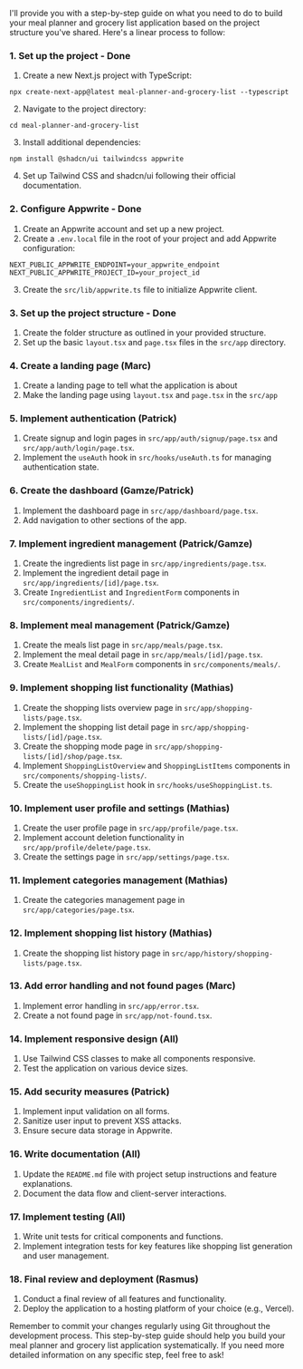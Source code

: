 I'll provide you with a step-by-step guide on what you need to do to build your meal planner and grocery list application based on the project structure you've shared. Here's a linear process to follow:

### 1. Set up the project - Done

1. Create a new Next.js project with TypeScript:

```plaintext
npx create-next-app@latest meal-planner-and-grocery-list --typescript
```


2. Navigate to the project directory:

```plaintext
cd meal-planner-and-grocery-list
```


3. Install additional dependencies:

```plaintext
npm install @shadcn/ui tailwindcss appwrite
```


4. Set up Tailwind CSS and shadcn/ui following their official documentation.


### 2. Configure Appwrite - Done 

1. Create an Appwrite account and set up a new project.
2. Create a `.env.local` file in the root of your project and add Appwrite configuration:

```plaintext
NEXT_PUBLIC_APPWRITE_ENDPOINT=your_appwrite_endpoint
NEXT_PUBLIC_APPWRITE_PROJECT_ID=your_project_id
```


3. Create the `src/lib/appwrite.ts` file to initialize Appwrite client.


### 3. Set up the project structure - Done

1. Create the folder structure as outlined in your provided structure.
2. Set up the basic `layout.tsx` and `page.tsx` files in the `src/app` directory.

###  4. Create a landing page (Marc)
 1. Create a landing page to tell what the application is about
 2. Make the landing page using `layout.tsx` and `page.tsx` in the `src/app`

### 5. Implement authentication (Patrick)

1. Create signup and login pages in `src/app/auth/signup/page.tsx` and `src/app/auth/login/page.tsx`.
2. Implement the `useAuth` hook in `src/hooks/useAuth.ts` for managing authentication state.


### 6. Create the dashboard (Gamze/Patrick)

1. Implement the dashboard page in `src/app/dashboard/page.tsx`.
2. Add navigation to other sections of the app.


### 7. Implement ingredient management (Patrick/Gamze)

1. Create the ingredients list page in `src/app/ingredients/page.tsx`.
2. Implement the ingredient detail page in `src/app/ingredients/[id]/page.tsx`.
3. Create `IngredientList` and `IngredientForm` components in `src/components/ingredients/`.


### 8. Implement meal management (Patrick/Gamze)

1. Create the meals list page in `src/app/meals/page.tsx`.
2. Implement the meal detail page in `src/app/meals/[id]/page.tsx`.
3. Create `MealList` and `MealForm` components in `src/components/meals/`.


### 9. Implement shopping list functionality (Mathias)

1. Create the shopping lists overview page in `src/app/shopping-lists/page.tsx`.
2. Implement the shopping list detail page in `src/app/shopping-lists/[id]/page.tsx`.
3. Create the shopping mode page in `src/app/shopping-lists/[id]/shop/page.tsx`.
4. Implement `ShoppingListOverview` and `ShoppingListItems` components in `src/components/shopping-lists/`.
5. Create the `useShoppingList` hook in `src/hooks/useShoppingList.ts`.


### 10. Implement user profile and settings (Mathias)

1. Create the user profile page in `src/app/profile/page.tsx`.
2. Implement account deletion functionality in `src/app/profile/delete/page.tsx`.
3. Create the settings page in `src/app/settings/page.tsx`.


### 11. Implement categories management (Mathias)

1. Create the categories management page in `src/app/categories/page.tsx`.


### 12. Implement shopping list history (Mathias)

1. Create the shopping list history page in `src/app/history/shopping-lists/page.tsx`.


### 13. Add error handling and not found pages (Marc)

1. Implement error handling in `src/app/error.tsx`.
2. Create a not found page in `src/app/not-found.tsx`.


### 14. Implement responsive design (All)

1. Use Tailwind CSS classes to make all components responsive.
2. Test the application on various device sizes.


### 15. Add security measures (Patrick)

1. Implement input validation on all forms.
2. Sanitize user input to prevent XSS attacks.
3. Ensure secure data storage in Appwrite.


### 16. Write documentation (All)

1. Update the `README.md` file with project setup instructions and feature explanations.
2. Document the data flow and client-server interactions.


### 17. Implement testing (All)

1. Write unit tests for critical components and functions.
2. Implement integration tests for key features like shopping list generation and user management.


### 18. Final review and deployment (Rasmus)

1. Conduct a final review of all features and functionality.
2. Deploy the application to a hosting platform of your choice (e.g., Vercel).


Remember to commit your changes regularly using Git throughout the development process. This step-by-step guide should help you build your meal planner and grocery list application systematically. If you need more detailed information on any specific step, feel free to ask!